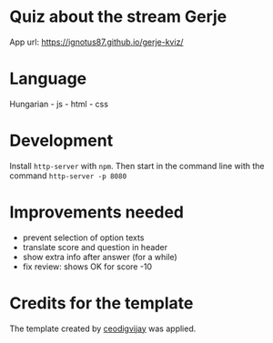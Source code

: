 # Quiz about the stream Gerje
App url: https://ignotus87.github.io/gerje-kviz/

# Language
Hungarian - js - html - css

# Development

Install `http-server` with `npm`.
Then start in the command line with the command `http-server -p 8080`

# Improvements needed
- prevent selection of option texts
- translate score and question in header
- show extra info after answer (for a while)
- fix review: shows OK for score -10

# Credits for the template
The template created by [ceodigvijay](https://github.com/ceodigvijay/quiz-template-html-css-js) was applied.
